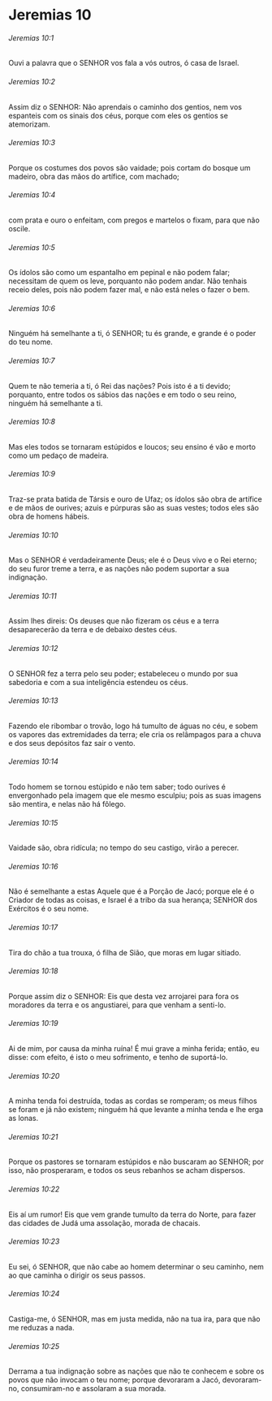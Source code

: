# Jeremias 10

###### Jeremias 10:1

Ouvi a palavra que o SENHOR vos fala a vós outros, ó casa de Israel.

###### Jeremias 10:2

Assim diz o SENHOR: Não aprendais o caminho dos gentios, nem vos espanteis com os sinais dos céus, porque com eles os gentios se atemorizam.

###### Jeremias 10:3

Porque os costumes dos povos são vaidade; pois cortam do bosque um madeiro, obra das mãos do artífice, com machado;

###### Jeremias 10:4

com prata e ouro o enfeitam, com pregos e martelos o fixam, para que não oscile.

###### Jeremias 10:5

Os ídolos são como um espantalho em pepinal e não podem falar; necessitam de quem os leve, porquanto não podem andar. Não tenhais receio deles, pois não podem fazer mal, e não está neles o fazer o bem.

###### Jeremias 10:6

Ninguém há semelhante a ti, ó SENHOR; tu és grande, e grande é o poder do teu nome.

###### Jeremias 10:7

Quem te não temeria a ti, ó Rei das nações? Pois isto é a ti devido; porquanto, entre todos os sábios das nações e em todo o seu reino, ninguém há semelhante a ti.

###### Jeremias 10:8

Mas eles todos se tornaram estúpidos e loucos; seu ensino é vão e morto como um pedaço de madeira.

###### Jeremias 10:9

Traz-se prata batida de Társis e ouro de Ufaz; os ídolos são obra de artífice e de mãos de ourives; azuis e púrpuras são as suas vestes; todos eles são obra de homens hábeis.

###### Jeremias 10:10

Mas o SENHOR é verdadeiramente Deus; ele é o Deus vivo e o Rei eterno; do seu furor treme a terra, e as nações não podem suportar a sua indignação.

###### Jeremias 10:11

Assim lhes direis: Os deuses que não fizeram os céus e a terra desaparecerão da terra e de debaixo destes céus.

###### Jeremias 10:12

O SENHOR fez a terra pelo seu poder; estabeleceu o mundo por sua sabedoria e com a sua inteligência estendeu os céus.

###### Jeremias 10:13

Fazendo ele ribombar o trovão, logo há tumulto de águas no céu, e sobem os vapores das extremidades da terra; ele cria os relâmpagos para a chuva e dos seus depósitos faz sair o vento.

###### Jeremias 10:14

Todo homem se tornou estúpido e não tem saber; todo ourives é envergonhado pela imagem que ele mesmo esculpiu; pois as suas imagens são mentira, e nelas não há fôlego.

###### Jeremias 10:15

Vaidade são, obra ridícula; no tempo do seu castigo, virão a perecer.

###### Jeremias 10:16

Não é semelhante a estas Aquele que é a Porção de Jacó; porque ele é o Criador de todas as coisas, e Israel é a tribo da sua herança; SENHOR dos Exércitos é o seu nome.

###### Jeremias 10:17

Tira do chão a tua trouxa, ó filha de Sião, que moras em lugar sitiado.

###### Jeremias 10:18

Porque assim diz o SENHOR: Eis que desta vez arrojarei para fora os moradores da terra e os angustiarei, para que venham a senti-lo.

###### Jeremias 10:19

Ai de mim, por causa da minha ruína! É mui grave a minha ferida; então, eu disse: com efeito, é isto o meu sofrimento, e tenho de suportá-lo.

###### Jeremias 10:20

A minha tenda foi destruída, todas as cordas se romperam; os meus filhos se foram e já não existem; ninguém há que levante a minha tenda e lhe erga as lonas.

###### Jeremias 10:21

Porque os pastores se tornaram estúpidos e não buscaram ao SENHOR; por isso, não prosperaram, e todos os seus rebanhos se acham dispersos.

###### Jeremias 10:22

Eis aí um rumor! Eis que vem grande tumulto da terra do Norte, para fazer das cidades de Judá uma assolação, morada de chacais.

###### Jeremias 10:23

Eu sei, ó SENHOR, que não cabe ao homem determinar o seu caminho, nem ao que caminha o dirigir os seus passos.

###### Jeremias 10:24

Castiga-me, ó SENHOR, mas em justa medida, não na tua ira, para que não me reduzas a nada.

###### Jeremias 10:25

Derrama a tua indignação sobre as nações que não te conhecem e sobre os povos que não invocam o teu nome; porque devoraram a Jacó, devoraram-no, consumiram-no e assolaram a sua morada.

